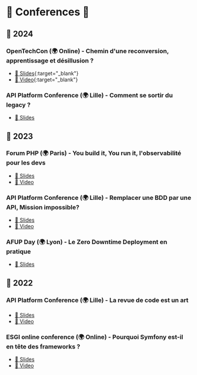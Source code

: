 # 🎤 Conferences 🍿

## 📆 2024

### OpenTechCon (🌍 Online) - Chemin d'une reconversion, apprentissage et désillusion ?

- [📸 Slides](https://ismail1432.github.io/conferences/2024/open_tech_con/index.html){:target="_blank"}
- [🍿 Video](https://youtu.be/k9HNgXJolPw?si=tcJ-LgFW7xS4c3N4){:target="_blank"}

### API Platform Conference (🌍 Lille) - Comment se sortir du legacy ?

- [📸 Slides](https://ismail1432.github.io/conferences/2024/apip_conf/index.html)

## 📆 2023

### Forum PHP (🌍 Paris) - You build it, You run it, l'observabilité pour les devs

- [📸 Slides](https://ismail1432.github.io/conferences/2023/forum_php/index.html)
- [🍿 Video](https://youtu.be/BwoJYLPXUoQ?si=c_QHEyI8NemQ3Qb8)

### API Platform Conference (🌍 Lille) - Remplacer une BDD par une API, Mission impossible?

- [📸 Slides](https://ismail1432.github.io/conferences/2023/api_conf_2023/api-conf-2023.html)
- [🍿 Video](https://youtu.be/qSje7nefgHY?si=8DAW_GUc5SanJwFS)

### AFUP Day (🌍 Lyon) - Le Zero Downtime Deployment en pratique

- [📸 Slides](https://ismail1432.github.io/conferences/2023/zero-downtime-deployment-en-pratique.html)

## 📆 2022

### API Platform Conference (🌍 Lille) - La revue de code est un art

- [📸 Slides](https://ismail1432.github.io/conferences/2022/apip-con-code-review-is-art.html)
- [🍿 Video](https://youtu.be/K0evmhvYf6w)

### ESGI online conference (🌍 Online) - Pourquoi Symfony est-il en tête des frameworks ?

-  [📸 Slides](https://ismail1432.github.io/conferences/2022/esgi-con-pourquoi-symfony-est-en-tete-des-framework.html)
-  [🍿 Video](https://youtu.be/7VX1j7rhY24)
